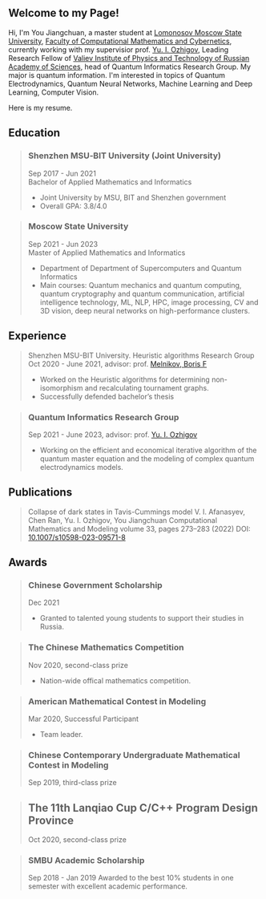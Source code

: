 ## Welcome to my Page!  
Hi, I'm You Jiangchuan, a master student at [Lomonosov Moscow State University](https://www.msu.ru/en/), [Faculty of Computational Mathematics and Cybernetics](https://cs.msu.ru/en), currently working with my supervisior prof. [Yu. I. Ozhigov](https://ru.wikipedia.org/wiki/%D0%9E%D0%B6%D0%B8%D0%B3%D0%BE%D0%B2,_%D0%AE%D1%80%D0%B8%D0%B9_%D0%98%D0%B3%D0%BE%D1%80%D0%B5%D0%B2%D0%B8%D1%87), Leading Research Fellow of [Valiev Institute of Physics and Technology of Russian Academy
of Sciences](https://ftian.ru/en/), head of Quantum Informatics Research Group. My major is quantum information. I'm interested in topics of Quantum Electrodynamics, Quantum Neural Networks, Machine Learning and Deep Learning, Computer Vision.

Here is my resume.

## Education
> ### Shenzhen MSU‐BIT University (Joint University)
> Sep 2017 - Jun 2021  
> Bachelor of Applied Mathematics and Informatics  
> - Joint University by MSU, BIT and Shenzhen government  
> - Overall GPA: 3.8/4.0  

> ### Moscow State University  
> Sep 2021 - Jun 2023  
> Master of Applied Mathematics and Informatics  
> - Department of Department of Supercomputers and Quantum Informatics
> - Main courses: Quantum mechanics and quantum computing, quantum cryptography and quantum communication, artificial intelligence technology, ML, NLP, HPC, image processing, CV and 3D vision, deep neural networks on high-performance clusters.


## Experience
> Shenzhen MSU-BIT University. Heuristic algorithms Research Group 
> Oct 2020 - June 2021, advisor: prof. [Melnikov, Boris F](https://www.mathnet.ru/php/person.phtml?personid=27967&option_lang=eng) 
> - Worked on the Heuristic algorithms for determining non-isomorphism and recalculating tournament graphs.
> - Successfully defended bachelor’s thesis

> ### Quantum Informatics Research Group
> Sep 2021 - June 2023, advisor: prof. [Yu. I. Ozhigov](https://ru.wikipedia.org/wiki/%D0%9E%D0%B6%D0%B8%D0%B3%D0%BE%D0%B2,_%D0%AE%D1%80%D0%B8%D0%B9_%D0%98%D0%B3%D0%BE%D1%80%D0%B5%D0%B2%D0%B8%D1%87)
> - Working on the efficient and economical iterative algorithm of the quantum master equation and the modeling of complex quantum electrodynamics models.


## Publications
> Collapse of dark states in Tavis-Cummings model
> V. I. Afanasyev, Chen Ran, Yu. I. Ozhigov, You Jiangchuan
> Computational Mathematics and Modeling volume 33, pages 273–283 (2022)
> DOI: [10.1007/s10598-023-09571-8](https://doi.org/10.1007/s10598-023-09571-8)

## Awards 
> ### Chinese Government Scholarship
> Dec 2021  
> - Granted to talented young students to support their studies in Russia.

> ### The Chinese Mathematics Competition
> Nov 2020, second-class prize
> - Nation-wide offical mathematics competition.

> ### American Mathematical Contest in Modeling  
> Mar 2020, Successful Participant
> - Team leader.

> ### Chinese Contemporary Undergraduate Mathematical Contest in Modeling  
> Sep 2019, third-class prize

> ## The 11th Lanqiao Cup C/C++ Program Design Province
>  Oct 2020, second-class prize


> ### SMBU Academic Scholarship
> Sep 2018 - Jan 2019
> Awarded to the best 10% students in one semester with excellent academic performance.









